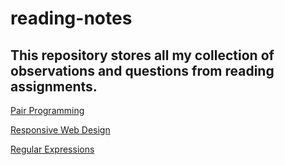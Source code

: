 # reading-notes

## This repository stores all my collection of observations and questions from reading assignments.


[Pair Programming](pair-programming.md)

[Responsive Web Design](ResponsiveWebDesign.md)

[Regular Expressions](rwd-regex-notes.md)
